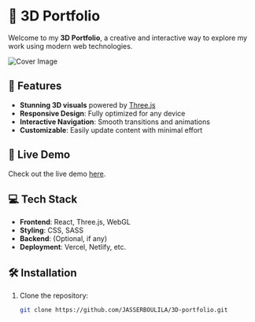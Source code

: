 # 🎨 3D Portfolio

Welcome to my **3D Portfolio**, a creative and interactive way to explore my work using modern web technologies.

![Cover Image](https://link-to-image.com)  <!-- You can add a cool image here -->

## 🌟 Features
- **Stunning 3D visuals** powered by [Three.js](https://threejs.org/)
- **Responsive Design**: Fully optimized for any device
- **Interactive Navigation**: Smooth transitions and animations
- **Customizable**: Easily update content with minimal effort

## 🚀 Live Demo
Check out the live demo [here](https://your-portfolio.com).

## 💻 Tech Stack
- **Frontend**: React, Three.js, WebGL
- **Styling**: CSS, SASS
- **Backend**: (Optional, if any)
- **Deployment**: Vercel, Netlify, etc.

## 🛠️ Installation

1. Clone the repository:
   ```bash
   git clone https://github.com/JASSERBOULILA/3D-portfolio.git
